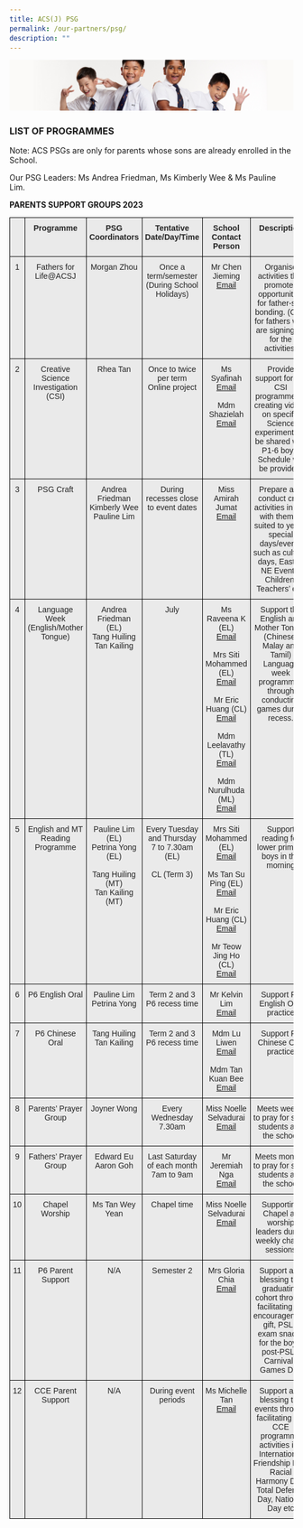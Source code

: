 ```yaml
---
title: ACS(J) PSG
permalink: /our-partners/psg/
description: ""
---
```

![](/images/Sub-banner2.jpg)

### **LIST OF PROGRAMMES**

Note: ACS PSGs are only for parents whose sons are already enrolled in the School.

Our PSG Leaders: Ms Andrea Friedman, Ms Kimberly Wee &amp; Ms Pauline Lim.
  
**PARENTS SUPPORT GROUPS 2023**
 
 <style type="text/css">
.tg  {border-collapse:collapse;border-spacing:0;}
.tg td{border-color:black;border-style:solid;border-width:1px;font-family:Arial, sans-serif;font-size:14px;
  overflow:hidden;padding:10px 5px;word-break:normal;}
.tg th{border-color:black;border-style:solid;border-width:1px;font-family:Arial, sans-serif;font-size:14px;
  font-weight:normal;overflow:hidden;padding:10px 5px;word-break:normal;}
.tg .tg-rsx2{background-color:#EAEAEA;color:#232323;font-weight:bold;text-align:center;vertical-align:top}
.tg .tg-rlhx{background-color:#EAEAEA;color:#232323;text-align:center;vertical-align:top}
.tg .tg-b6rm{background-color:#EAEAEA;color:#21088A;text-align:center;vertical-align:top}
.tg .tg-ku5w{background-color:#EAEAEA;color:#222;text-align:center;vertical-align:middle}
</style>
<table class="tg">
  <thead>
    <tr>
      <th class="tg-rsx2"></th>
      <th class="tg-rsx2">Programme</th>
      <th class="tg-rsx2">PSG Coordinators</th>
      <th class="tg-rsx2">Tentative Date/Day/Time</th>
      <th class="tg-rsx2">School Contact Person</th>
      <th class="tg-rsx2">Description</th>
    </tr>
  </thead>
  <tbody>
    <tr>
      <td class="tg-rlhx">1</td>
      <td class="tg-rlhx">Fathers for Life@ACSJ</td>
      <td class="tg-rlhx">Morgan Zhou<br></td>
      <td class="tg-rlhx">Once a term/semester (During School Holidays)<br></td>
      <td class="tg-rlhx">
        Mr Chen Jieming<br>
        <a href="mailto:chen_jieming@moe.edu.sg">Email</a>
      </td>
      <td class="tg-rlhx">Organise activities that promotes opportunities for father-son bonding. (Only for fathers who are signing up for the activities)</td>
    </tr>
    <tr>
      <td class="tg-rlhx">2</td>
      <td class="tg-rlhx">Creative Science Investigation (CSI)</td>
      <td class="tg-rlhx">Rhea Tan<br></td>
      <td class="tg-rlhx">Once to twice per term<br>
      Online project<br></td>
      <td class="tg-rlhx">
        Ms Syafinah<br>
        <a href="mailto:syafinah_ibrahim@moe.edu.sg">Email</a><br>
        <br>
        Mdm Shazielah<br>
        <a href="mailto:nur_shazielah_abdul_rahim@moe.edu.sg">Email</a>
      </td>
      <td class="tg-rlhx">Provide support for the CSI programme by creating videos on specific Science experiments to be shared with P1-6 boys. Schedule will be provided.<br></td>
    </tr>
    <tr>
      <td class="tg-rlhx">3</td>
      <td class="tg-rlhx">PSG Craft</td>
      <td class="tg-rlhx">Andrea Friedman<br>
      Kimberly Wee<br>
      Pauline Lim<br></td>
      <td class="tg-rlhx">During recesses close to event dates<br></td>
      <td class="tg-rlhx">
        Miss Amirah Jumat<br>
        <a href="nur_amirah_jumat@moe.edu.sg">Email</a>
      </td>
      <td class="tg-rlhx">Prepare and conduct craft activities in line with themes suited to yearly special days/events such as cultural days, Easter, NE Events, Children, Teachers’ etc.<br></td>
    </tr>
    <tr>
      <td class="tg-rlhx">4</td>
      <td class="tg-rlhx">Language Week (English/Mother Tongue)</td>
      <td class="tg-rlhx">Andrea Friedman (EL)<br>
      Tang Huiling<br>
      Tan Kailing</td>
      <td class="tg-rlhx">July<br></td>
      <td class="tg-rlhx">
        Ms Raveena K (EL)<br>
        <a href="mailto:k_raveena@moe.edu.sg">Email</a><br>
        <br>
        Mrs Siti Mohammed (EL)<br>
        <a href="mailto:siti_fauziah_abdul_latiff@moe.edu.sg">Email</a><br>
        <br>
        Mr Eric Huang (CL)<br>
        <a href="mailto:huang_wenshan_eric@moe.edu.sg">Email</a><br>
        <br>
        Mdm Leelavathy (TL)<br>
        <a href="mailto:leelavathy_gopal_r@moe.edu.sg">Email</a><br>
        <br>
        Mdm Nurulhuda (ML)<br>
        <a href="mailto:nurulhuda_ab_hamid@moe.edu.sg">Email</a>
      </td>
      <td class="tg-rlhx">Support the English and Mother Tongue (Chinese, Malay and Tamil) Language week programmes through conducting games during recess.<br></td>
    </tr>
    <tr>
      <td class="tg-rlhx">5</td>
      <td class="tg-rlhx">English and MT Reading Programme</td>
      <td class="tg-rlhx">Pauline Lim (EL)<br>
      Petrina Yong (EL)<br>
      <br>
      Tang Huiling (MT)<br>
      Tan Kailing (MT)<br></td>
      <td class="tg-rlhx">Every Tuesday and Thursday 7 to 7.30am (EL)<br>
      <br>
      CL (Term 3)<br></td>
      <td class="tg-rlhx">
        Mrs Siti Mohammed (EL)<br>
        <a href="siti_fauziah_abdul_latiff@moe.edu.sg">Email</a><br>
        <br>
        Ms Tan Su Ping (EL)<br>
        <a href="tan_su-ping@moe.edu.sg">Email</a><br>
        <br>
        Mr Eric Huang (CL)<br>
        <a href="huang_wenshan_eric@moe.edu.sg">Email</a><br>
        <br>
        Mr Teow Jing Ho (CL)<br>
        <a href="teow_jing_ho@moe.edu.sg">Email</a>
      </td>
      <td class="tg-rlhx">Support reading for lower primary boys in the morning<br></td>
    </tr>
    <tr>
      <td class="tg-rlhx">6</td>
      <td class="tg-rlhx">P6 English Oral</td>
      <td class="tg-rlhx">Pauline Lim<br>
      Petrina Yong<br></td>
      <td class="tg-rlhx">Term 2 and 3<br>
      P6 recess time</td>
      <td class="tg-rlhx">
        Mr Kelvin Lim<br>
        <a href="mailto:kelvin_lim_lye_lee@moe.edu.sg">Email</a>
      </td>
      <td class="tg-rlhx">Support P6 English Oral practice<br></td>
    </tr>
    <tr>
      <td class="tg-rlhx">7</td>
      <td class="tg-rlhx">P6 Chinese Oral</td>
      <td class="tg-rlhx">Tang Huiling<br>
      Tan Kailing<br></td>
      <td class="tg-rlhx">Term 2 and 3<br>
      P6 recess time<br></td>
      <td class="tg-rlhx">
        Mdm Lu Liwen<br>
        <a href="mailto:lu_liwen@moe.edu.sg">Email</a><br>
        <br>
        Mdm Tan Kuan Bee<br>
        <a href="tan_kuan_bee@moe.edu.sg">Email</a>
      </td>
      <td class="tg-rlhx">Support P6 Chinese Oral practice<br></td>
    </tr>
    <tr>
      <td class="tg-rlhx">8</td>
      <td class="tg-rlhx">Parents’ Prayer Group</td>
      <td class="tg-rlhx">Joyner Wong<br></td>
      <td class="tg-rlhx">Every Wednesday<br>
      7.30am<br></td>
      <td class="tg-rlhx">
        Miss Noelle Selvadurai<br>
        <a href="mailto:selvadurai_noelle_chitrani@moe.edu.sg">Email</a>
      </td>
      <td class="tg-rlhx">Meets weekly to pray for staff, students and the school<br></td>
    </tr>
    <tr>
      <td class="tg-rlhx">9</td>
      <td class="tg-rlhx">Fathers’ Prayer Group</td>
      <td class="tg-rlhx">Edward Eu<br>
      Aaron Goh<br></td>
      <td class="tg-rlhx">Last Saturday of each month<br>
      7am to 9am<br></td>
      <td class="tg-rlhx">
        Mr Jeremiah Nga<br>
        <a href="mailto:nga_bing_chang_jeremiah@moe.edu.sg">Email</a>
      </td>
      <td class="tg-rlhx">Meets monthly to pray for staff, students and the school<br></td>
    </tr>
    <tr>
      <td class="tg-rlhx">10</td>
      <td class="tg-rlhx">Chapel Worship</td>
      <td class="tg-rlhx">Ms Tan Wey Yean<br></td>
      <td class="tg-rlhx">Chapel time<br></td>
      <td class="tg-rlhx">
        Miss Noelle Selvadurai<br>
        <a href="mailto:selvadurai_noelle_chitrani@moe.edu.sg">Email</a>
      </td>
      <td class="tg-rlhx">Supporting Chapel as worship leaders during weekly chapel sessions<br></td>
    </tr>
    <tr>
      <td class="tg-rlhx">11</td>
      <td class="tg-rlhx">P6 Parent Support</td>
      <td class="tg-rlhx">N/A<br></td>
      <td class="tg-rlhx">Semester 2<br></td>
      <td class="tg-rlhx">
        Mrs Gloria Chia<br>
        <a href="mailto:loh_lin_li@moe.edu.sg">Email</a>
      </td>
      <td class="tg-rlhx">Support and blessing the graduating cohort through facilitating P6 encouragement gift, PSLE exam snacks for the boys, post-PSLE Carnival / Games Day<br></td>
    </tr>
    <tr>
      <td class="tg-rlhx">12</td>
      <td class="tg-rlhx">CCE Parent Support</td>
      <td class="tg-rlhx">N/A<br></td>
      <td class="tg-rlhx">During event periods<br></td>
      <td class="tg-rlhx">
        Ms Michelle Tan<br>
        <a href="mailto:lee_shuyun_michelle@moe.edu.sg">Email</a>
      </td>
      <td class="tg-rlhx">Support and blessing the events through facilitating the CCE programme activities i.e. International Friendship Day, Racial Harmony Day, Total Defence Day, National Day etc<br></td>
    </tr>
  </tbody>
</table>